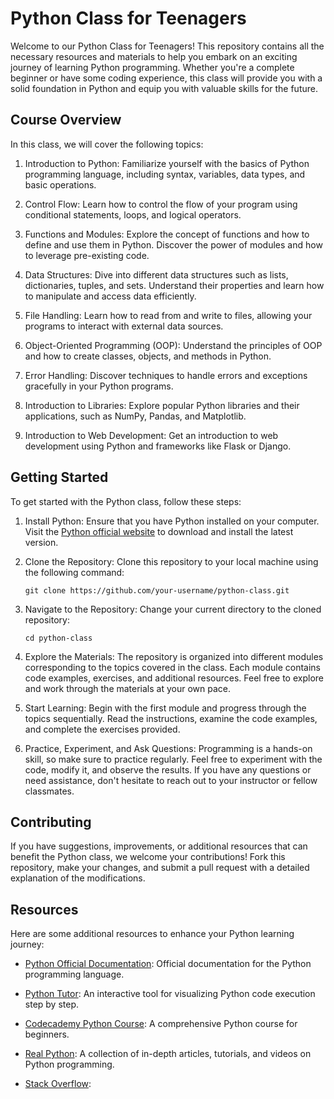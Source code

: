 # Python Class for Teenagers

Welcome to our Python Class for Teenagers! This repository contains all the necessary resources and materials to help you embark on an exciting journey of learning Python programming. Whether you're a complete beginner or have some coding experience, this class will provide you with a solid foundation in Python and equip you with valuable skills for the future.

## Course Overview

In this class, we will cover the following topics:

1. Introduction to Python: Familiarize yourself with the basics of Python programming language, including syntax, variables, data types, and basic operations.

2. Control Flow: Learn how to control the flow of your program using conditional statements, loops, and logical operators.

3. Functions and Modules: Explore the concept of functions and how to define and use them in Python. Discover the power of modules and how to leverage pre-existing code.

4. Data Structures: Dive into different data structures such as lists, dictionaries, tuples, and sets. Understand their properties and learn how to manipulate and access data efficiently.

5. File Handling: Learn how to read from and write to files, allowing your programs to interact with external data sources.

6. Object-Oriented Programming (OOP): Understand the principles of OOP and how to create classes, objects, and methods in Python.

7. Error Handling: Discover techniques to handle errors and exceptions gracefully in your Python programs.

8. Introduction to Libraries: Explore popular Python libraries and their applications, such as NumPy, Pandas, and Matplotlib.

9. Introduction to Web Development: Get an introduction to web development using Python and frameworks like Flask or Django.

## Getting Started

To get started with the Python class, follow these steps:

1. Install Python: Ensure that you have Python installed on your computer. Visit the [Python official website](https://www.python.org) to download and install the latest version.

2. Clone the Repository: Clone this repository to your local machine using the following command:

   ```shell
   git clone https://github.com/your-username/python-class.git
   ```

3. Navigate to the Repository: Change your current directory to the cloned repository:

   ```shell
   cd python-class
   ```

4. Explore the Materials: The repository is organized into different modules corresponding to the topics covered in the class. Each module contains code examples, exercises, and additional resources. Feel free to explore and work through the materials at your own pace.

5. Start Learning: Begin with the first module and progress through the topics sequentially. Read the instructions, examine the code examples, and complete the exercises provided.

6. Practice, Experiment, and Ask Questions: Programming is a hands-on skill, so make sure to practice regularly. Feel free to experiment with the code, modify it, and observe the results. If you have any questions or need assistance, don't hesitate to reach out to your instructor or fellow classmates.

## Contributing

If you have suggestions, improvements, or additional resources that can benefit the Python class, we welcome your contributions! Fork this repository, make your changes, and submit a pull request with a detailed explanation of the modifications.

## Resources

Here are some additional resources to enhance your Python learning journey:

- [Python Official Documentation](https://docs.python.org): Official documentation for the Python programming language.

- [Python Tutor](https://pythontutor.com): An interactive tool for visualizing Python code execution step by step.

- [Codecademy Python Course](https://www.codecademy.com/learn/learn-python): A comprehensive Python course for beginners.

- [Real Python](https://realpython.com): A collection of in-depth articles, tutorials, and videos on Python programming.

- [Stack Overflow](https://stackoverflow.com/questions/tagged/python):
